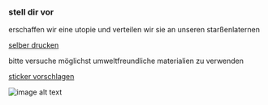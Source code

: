 ### stell dir vor
erschaffen wir eine utopie und verteilen wir sie an unseren starßenlaternen

[selber drucken]()

bitte versuche möglichst umweltfreundliche materialien zu verwenden

[sticker vorschlagen](https://s.surveyplanet.com/luEsaVNWi-x)


![image alt text](image_0.png)

